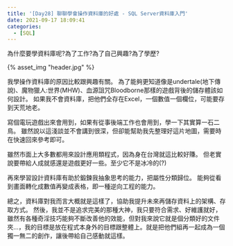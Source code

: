 ```yaml
---
title: '[Day28] 聊聊學會操作資料庫的好處 - SQL Server資料庫入門'
date: 2021-09-17 18:09:41
categories:
  - [SQL]
---
```


為什麼要學資料庫呢?為了工作?為了自己興趣?為了學歷?

{% asset_img "header.jpg" %}

我學操作資料庫的原因比較跟興趣有關。
為了能夠更知道像是undertale(地下傳說)、魔物獵人:世界(MHW)、血源詛咒Bloodborne那樣的遊戲背後的儲存體該如何設計。
如果我不會資料庫，把他們全存在Excel，一個數值一個欄位，可能要存到天荒地老。

寫個電玩遊戲出來會用到，如果有從事後端工作也會用到，學一下其實算一石二鳥。
雖然說以這淺談並不會講到很深，但卻能幫助我先整理好這片地圖，需要時在快速回來參考即可。

雖然市面上大多數都用來設計應用類程式，因為身在台灣就這比較好賺。
但老實說要帶給人成就感還是遊戲更好一些。至少它不是冰冷的(?)

再來學習設計資料庫有助於鍛鍊我抽象思考的能力，把屬性分類歸位。
能夠從看到畫面轉化成數值再變成表格，即一種逆向工程的能力。

總之，資料庫對我而言大概就是這樣了，協助我提升未來再儲存資料上的架構、存取方式。
然後，我並不是追求完美的那種大神，我只要符合需求、好維護就好，雖然有各種奇淫技巧能夠不斷改善他的效能，但對我來說它就是個分類好的文件夾...，我的目標是放在程式本身外的目標跟整體上。就是把他們組再一起成為一個獨一無二的創作，讓後帶給自己感動就這樣。
